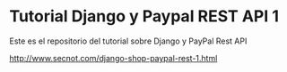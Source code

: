 # Tutorial Django y Paypal REST API 1

Este es el repositorio del tutorial sobre Django y PayPal Rest API

http://www.secnot.com/django-shop-paypal-rest-1.html


